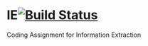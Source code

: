 # IE[![Build Status](https://travis-ci.org/DeckerCHAN/IR.svg)](https://travis-ci.org/DeckerCHAN/IE)
Coding Assignment for Information Extraction
